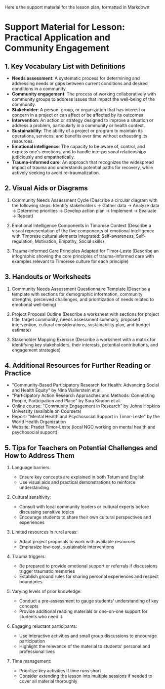 Here's the support material for the lesson plan, formatted in Markdown:

# Support Material for Lesson: Practical Application and Community Engagement

## 1. Key Vocabulary List with Definitions

- **Needs assessment**: A systematic process for determining and addressing needs or gaps between current conditions and desired conditions in a community.
- **Community engagement**: The process of working collaboratively with community groups to address issues that impact the well-being of the community.
- **Stakeholder**: A person, group, or organization that has interest or concern in a project or can affect or be affected by its outcomes.
- **Intervention**: An action or strategy designed to improve a situation or address a problem, particularly in a community or health context.
- **Sustainability**: The ability of a project or program to maintain its operations, services, and benefits over time without exhausting its resources.
- **Emotional intelligence**: The capacity to be aware of, control, and express one's emotions, and to handle interpersonal relationships judiciously and empathetically.
- **Trauma-informed care**: An approach that recognizes the widespread impact of trauma and understands potential paths for recovery, while actively seeking to avoid re-traumatization.

## 2. Visual Aids or Diagrams

1. Community Needs Assessment Cycle
   (Describe a circular diagram with the following steps: Identify stakeholders → Gather data → Analyze data → Determine priorities → Develop action plan → Implement → Evaluate → Repeat)

2. Emotional Intelligence Components in Timorese Context
   (Describe a visual representation of the five components of emotional intelligence with Timorese cultural elements integrated: Self-awareness, Self-regulation, Motivation, Empathy, Social skills)

3. Trauma-Informed Care Principles Adapted for Timor-Leste
   (Describe an infographic showing the core principles of trauma-informed care with examples relevant to Timorese culture for each principle)

## 3. Handouts or Worksheets

1. Community Needs Assessment Questionnaire Template
   (Describe a template with sections for demographic information, community strengths, perceived challenges, and prioritization of needs related to emotional well-being)

2. Project Proposal Outline
   (Describe a worksheet with sections for project title, target community, needs assessment summary, proposed intervention, cultural considerations, sustainability plan, and budget estimate)

3. Stakeholder Mapping Exercise
   (Describe a worksheet with a matrix for identifying key stakeholders, their interests, potential contributions, and engagement strategies)

## 4. Additional Resources for Further Reading or Practice

- "Community-Based Participatory Research for Health: Advancing Social and Health Equity" by Nina Wallerstein et al.
- "Participatory Action Research Approaches and Methods: Connecting People, Participation and Place" by Sara Kindon et al.
- Online course: "Community Engagement in Research" by Johns Hopkins University (available on Coursera)
- Report: "Mental Health and Psychosocial Support in Timor-Leste" by the World Health Organization
- Website: Pradet Timor-Leste (local NGO working on mental health and psychosocial support)

## 5. Tips for Teachers on Potential Challenges and How to Address Them

1. Language barriers:
   - Ensure key concepts are explained in both Tetum and English
   - Use visual aids and practical demonstrations to reinforce understanding

2. Cultural sensitivity:
   - Consult with local community leaders or cultural experts before discussing sensitive topics
   - Encourage students to share their own cultural perspectives and experiences

3. Limited resources in rural areas:
   - Adapt project proposals to work with available resources
   - Emphasize low-cost, sustainable interventions

4. Trauma triggers:
   - Be prepared to provide emotional support or referrals if discussions trigger traumatic memories
   - Establish ground rules for sharing personal experiences and respect boundaries

5. Varying levels of prior knowledge:
   - Conduct a pre-assessment to gauge students' understanding of key concepts
   - Provide additional reading materials or one-on-one support for students who need it

6. Engaging reluctant participants:
   - Use interactive activities and small group discussions to encourage participation
   - Highlight the relevance of the material to students' personal and professional lives

7. Time management:
   - Prioritize key activities if time runs short
   - Consider extending the lesson into multiple sessions if needed to cover all material thoroughly